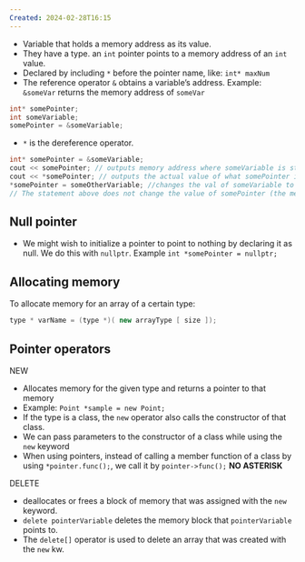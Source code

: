 ```yaml
---
Created: 2024-02-28T16:15
---
```

- Variable that holds a memory address as its value.
- They have a type. an `int` pointer points to a memory address of an `int` value.
- Declared by including `*` before the pointer name, like: `int* maxNum`
- The reference operator `&` obtains a variable’s address. Example: `&someVar` returns the memory address of `someVar`

```C++
int* somePointer;
int someVariable;
somePointer = &someVariable;
```

- `*` is the dereference operator.

```C++
int* somePointer = &someVariable;
cout << somePointer; // outputs memory address where someVariable is stored
cout << *somePointer; // outputs the actual value of what somePointer is pointing to
*somePointer = someOtherVariable; //changes the val of someVariable to someOtherVariable
// The statement above does not change the value of somePointer (the memory it points to)
```

  

## Null pointer

- We might wish to initialize a pointer to point to nothing by declaring it as null. We do this with `nullptr`. Example `int *somePointer = nullptr;`

  

## Allocating memory

To allocate memory for an array of a certain type:

```C++
type * varName = (type *)( new arrayType [ size ]);
```

## Pointer operators

NEW

- Allocates memory for the given type and returns a pointer to that memory
- Example: `Point *sample = new Point;`
- If the type is a class, the `new` operator also calls the constructor of that class.
- We can pass parameters to the constructor of a class while using the `new` keyword
- When using pointers, instead of calling a member function of a class by using `*pointer.func();`, we call it by `pointer->func();` **NO ASTERISK**

DELETE

- deallocates or frees a block of memory that was assigned with the `new` keyword.
- `delete pointerVariable` deletes the memory block that `pointerVariable` points to.
- The `delete[]` operator is used to delete an array that was created with the `new` kw.